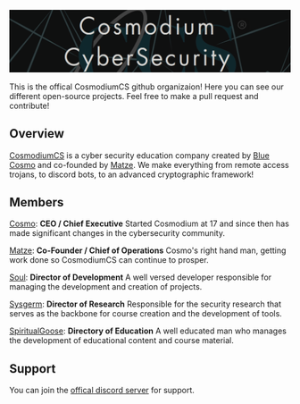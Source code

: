 ![Alt text](image.png)

This is the offical CosmodiumCS github organizaion! Here you can see our different open-source projects. Feel free to make a pull request and contribute!

## Overview
[CosmodiumCS](https://cosmodiumcs.com) is a cyber security education company created by [Blue Cosmo](https://github.com/PrettyBoyCosmo) and co-founded by [Matze](https://github.com/matze-infosec). We make everything from remote access trojans, to discord bots, to an advanced cryptographic framework!

## Members
[Cosmo](https://github.com/PrettyBoyCosmo): **CEO / Chief Executive** 
Started Cosmodium at 17 and since then has made significant changes in the cybersecurity community.

[Matze](https://github.com/matze-infosec): **Co-Founder / Chief of Operations** Cosmo's right hand man, getting work done so CosmodiumCS can continue to prosper.


[Soul](https://soulsender.github.io): **Director of Development** A well versed developer responsible for managing the development and creation of projects.

[Sysgerm](https://github.com/SysGerm): **Director of Research** Responsible for the security research that serves as the backbone for course creation and the development of tools.

[SpiritualGoose](https://github.com/SpiritualGoose): **Directory of Education** A well educated man who manages the development of educational content and course material.

## Support
You can join the [offical discord server](https://discord.gg/dNGcQh9ebY) for support.